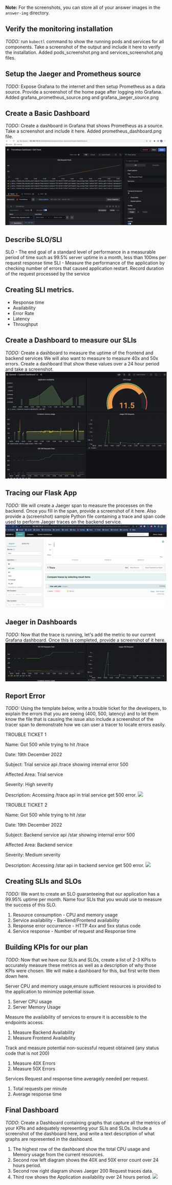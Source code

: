 **Note:** For the screenshots, you can store all of your answer images in the `answer-img` directory.

## Verify the monitoring installation

*TODO:* run `kubectl` command to show the running pods and services for all components. Take a screenshot of the output and include it here to verify the installation.
Added pods_screenshot.png and services_screenshot.png files.

## Setup the Jaeger and Prometheus source
*TODO:* Expose Grafana to the internet and then setup Prometheus as a data source. Provide a screenshot of the home page after logging into Grafana.
Added grafana_prometheus_source.png and grafana_jaeger_source.png 

## Create a Basic Dashboard
*TODO:* Create a dashboard in Grafana that shows Prometheus as a source. Take a screenshot and include it here.
Added prometheus_dashboard.png file.
![](answer-img/prometheus_dashboard.png)

## Describe SLO/SLI
SLO - The end goal of a standard level of performance in a measurable period of time such as 99.5% server uptime in a month, 
less than 100ms per request response time
SLI - Measure the performance of the application by checking number of errors that caused application restart. 
Record duration of the request processed by the service 

## Creating SLI metrics.
* Response time
* Availability
* Error Rate
* Latency 
* Throughput

## Create a Dashboard to measure our SLIs
*TODO:* Create a dashboard to measure the uptime of the frontend and backend services We will also want to measure to measure 40x and 50x errors. Create a dashboard that show these values over a 24 hour period and take a screenshot.
![](answer-img/grafana_final_dashboard.png)

## Tracing our Flask App
*TODO:*  We will create a Jaeger span to measure the processes on the backend. Once you fill in the span, provide a screenshot of it here. Also provide a (screenshot) sample Python file containing a trace and span code used to perform Jaeger traces on the backend service.
![](answer-img/jaeger_span.png)

## Jaeger in Dashboards
*TODO:* Now that the trace is running, let's add the metric to our current Grafana dashboard. Once this is completed, provide a screenshot of it here.
![](answer-img/jaeger_dashboard.png)

## Report Error
*TODO:* Using the template below, write a trouble ticket for the developers, to explain the errors that you are seeing (400, 500, latency) and to let them know the file that is causing the issue also include a screenshot of the tracer span to demonstrate how we can user a tracer to locate errors easily.

TROUBLE TICKET 1

Name: Got 500 while trying to hit /trace

Date: 19th December 2022

Subject: Trial service api /trace showing internal error 500

Affected Area: Trial service

Severity: High severity

Description: Accessing /trace api in trial service get 500 error.
![](../../../Desktop/traces_api_failed.png)

TROUBLE TICKET 2

Name: Got 500 while trying to hit /star

Date: 19th December 2022

Subject: Backend service api /star showing internal error 500

Affected Area: Backend service

Severity: Medium severity

Description: Accessing /star api in backend service get 500 error.
![](../../../Desktop/star_api_failed.png)

## Creating SLIs and SLOs
*TODO:* We want to create an SLO guaranteeing that our application has a 99.95% uptime per month. Name four SLIs that you would use to measure the success of this SLO.
1. Resource consumption - CPU and memory usage
2. Service availability - Backend/Frontend availability
3. Response error occurrence - HTTP 4xx and 5xx status code
4. Service response - Number of request and Response time

## Building KPIs for our plan
*TODO*: Now that we have our SLIs and SLOs, create a list of 2-3 KPIs to accurately measure these metrics as well as a description of why those KPIs were chosen. We will make a dashboard for this, but first write them down here.

Server CPU and memory usage,ensure sufficient resources is provided to the application to minimize potential issue.

1. Server CPU usage
2. Server Memory Usage

Measure the availability of services to ensure it is accessible to the endpoints access.

1. Measure Backend Availability
2. Measure Frontend Availability

Track and measure potential non-sucessful request obtained (any status code that is not 200)

1. Measure 40X Errors
2. Measure 50X Errors

Services Request and response time averagely needed per request.

1. Total requests per minute
2. Average response time

## Final Dashboard
*TODO*: Create a Dashboard containing graphs that capture all the metrics of your KPIs and adequately representing your SLIs and SLOs. Include a screenshot of the dashboard here, and write a text description of what graphs are represented in the dashboard.  

1. The highest row of the dashboard show the total CPU usage and Memory usage from the current resources.
2. Second row left diagram shows the 40X and 50X error count over 24 hours period.
3. Second row right diagram shows Jaeger 200 Request traces data.
4. Third row shows the Application availability over 24 hours period.
![](../../../Desktop/dashboard.png)